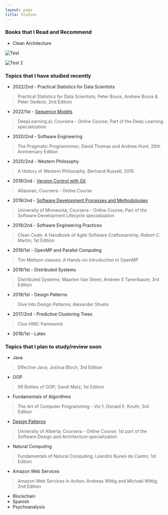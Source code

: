 ```yaml
---
layout: page
title: Studies
---
```


### Books that I Read and Recommend
- Clean Architecture
 
![Test](https://images-na.ssl-images-amazon.com/images/S/compressed.photo.goodreads.com/books/1471680093i/18043011.jpg)

![Test 2](http://localhost:4000/static/img/profile.png)


### Topics that I have studied recently
- 2022/2nd - Practical Statistics for Data Scientists

> Practical Statistics for Data Scientists; Peter Bruce, Andrew Bruce & Peter Gedeck; 2nd Edition

- 2022/1st - [Sequence Models](https://www.coursera.org/learn/nlp-sequence-models?specialization=deep-learning#syllabus)

> DeepLearning.ai; Coursera - Online Course; Part of the Deep Learning specialization

- 2020/2nd - Software Engineering

> The Pragmatic Programmmer; David Thomas and Andrew Hunt; 20th Anniversary Edition

- 2020/2nd - Western Philosophy

> A History of Western Philosophy; Bertrand Russell; 2015

- 2019/2nd - [Version Control with Git](https://www.coursera.org/learn/version-control-with-git/)

> Atlassian; Coursera - Online Course

- 2019/2nd - [Software Development Processes and Methodologies](https://www.coursera.org/learn/software-processes/)

> University of Minnesota; Coursera - Online Course; Part of the Software Development Lifecycle specialization

- 2019/2nd - Software Engineering Practices

> Clean Code: A Handbook of Agile Software Craftsmanship; Robert C. Martin; 1st Edition

- 2019/1st - OpenMP and Parallel Computing

> Tim Mattson classes; A Hands-on Introduction to OpenMP

- 2019/1st - Distributed Systems

> Distributed Systems; Maarten Van Steen, Andrew S Tanenbaum; 3rd Edition

- 2019/1st - Design Patterns 

> Dive Into Design Patterns; Alexander Shvets

- 2017/2nd - Predictive Clustering Trees

> Clus-HMC framework

- 2016/1st - Latex

### Topics that I plan to study/review soon

- Java

> Effective Java; Joshua Bloch; 3rd Edition

- OOP

> 99 Bottles of OOP; Sandi Metz; 1st Edition

- Fundamentals of Algorithms

> The Art of Computer Programming - Vol 1; Donald E. Knuth; 3rd Edition

- [Design Patterns](https://www.coursera.org/learn/object-oriented-design) 

> University of Alberta; Coursera - Online Course; 1st part of the Software Design and Architecture specialization

- Natural Computing 

> Fundamentals of Natural Computing; Leandro Nunes de Castro; 1st Edition

- Amazon Web Services

> Amazon Web Services in Action; Andreas Wittig and Michael Wittig; 2nd Edition

- Blockchain
- Spanish
- Psychoanalysis
